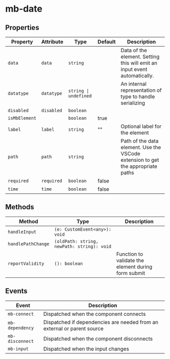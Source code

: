 # mb-date

## Properties

| Property      | Attribute  | Type                  | Default | Description                                      |
|---------------|------------|-----------------------|---------|--------------------------------------------------|
| `data`        | `data`     | `string`              |         | Data of the element. Setting this will emit an input event automatically. |
| `datatype`    | `datatype` | `string \| undefined` |         | An internal representation of type to handle serializing |
| `disabled`    | `disabled` | `boolean`             |         |                                                  |
| `isMbElement` |            | `boolean`             | true    |                                                  |
| `label`       | `label`    | `string`              | ""      | Optional label for the element                   |
| `path`        | `path`     | `string`              |         | Path of the data element. Use the VSCode extension to get the appropriate paths |
| `required`    | `required` | `boolean`             | false   |                                                  |
| `time`        | `time`     | `boolean`             | false   |                                                  |

## Methods

| Method             | Type                                       | Description                                      |
|--------------------|--------------------------------------------|--------------------------------------------------|
| `handleInput`      | `(e: CustomEvent<any>): void`              |                                                  |
| `handlePathChange` | `(oldPath: string, newPath: string): void` |                                                  |
| `reportValidity`   | `(): boolean`                              | Function to validate the element during form submit |

## Events

| Event           | Description                                      |
|-----------------|--------------------------------------------------|
| `mb-connect`    | Dispatched when the component connects           |
| `mb-dependency` | Dispatched if dependencies are needed from an external or parent source |
| `mb-disconnect` | Dispatched when the component disconnects        |
| `mb-input`      | Dispatched when the input changes                |
